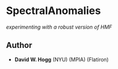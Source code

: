 # SpectralAnomalies
*experimenting with a robust version of HMF*

## Author
- **David W. Hogg** (NYU) (MPIA) (Flatiron)
